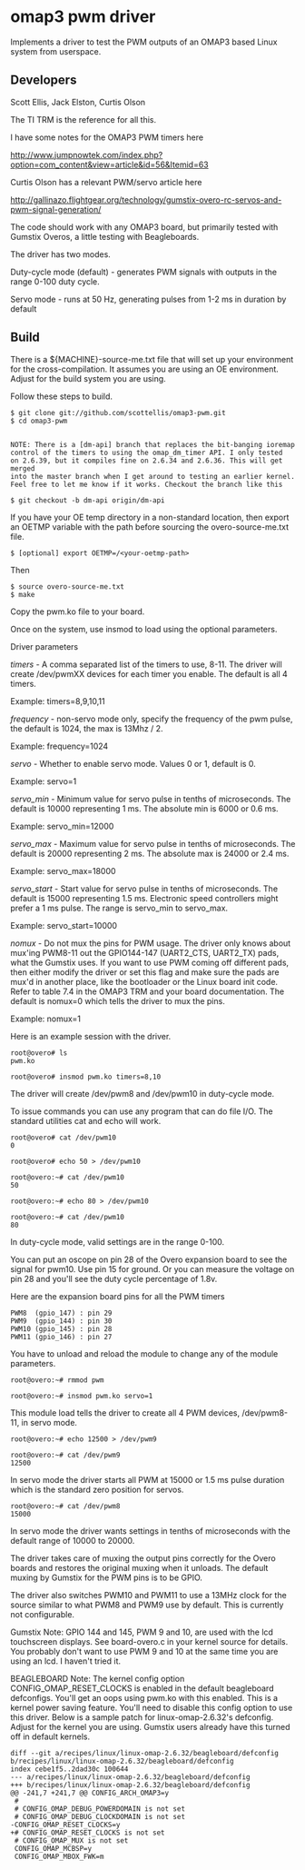   omap3 pwm driver
=======

Implements a driver to test the PWM outputs of an OMAP3 based Linux system from userspace.

Developers
-------
Scott Ellis, Jack Elston, Curtis Olson

The TI TRM is the reference for all this. 

I have some notes for the OMAP3 PWM timers here

http://www.jumpnowtek.com/index.php?option=com_content&view=article&id=56&Itemid=63

Curtis Olson has a relevant PWM/servo article here

http://gallinazo.flightgear.org/technology/gumstix-overo-rc-servos-and-pwm-signal-generation/


The code should work with any OMAP3 board, but primarily tested with Gumstix Overos, a little
testing with Beagleboards.

The driver has two modes.

Duty-cycle mode (default) - generates PWM signals with outputs in the range 0-100 duty cycle.

Servo mode - runs at 50 Hz, generating pulses from 1-2 ms in duration by default


Build
-------

There is a ${MACHINE}-source-me.txt file that will set up your environment for
the cross-compilation. It assumes you are using an OE environment. 
Adjust for the build system you are using.


Follow these steps to build.

	$ git clone git://github.com/scottellis/omap3-pwm.git
	$ cd omap3-pwm


	NOTE: There is a [dm-api] branch that replaces the bit-banging ioremap
	control of the timers to using the omap_dm_timer API. I only tested
	on 2.6.39, but it compiles fine on 2.6.34 and 2.6.36. This will get merged
	into the master branch when I get around to testing an earlier kernel.
	Feel free to let me know if it works. Checkout the branch like this
	
	$ git checkout -b dm-api origin/dm-api



If you have your OE temp directory in a non-standard location, then export an
OETMP variable with the path before sourcing the overo-source-me.txt file. 

	$ [optional] export OETMP=/<your-oetmp-path>

Then

	$ source overo-source-me.txt
	$ make 


Copy the pwm.ko file to your board.


Once on the system, use insmod to load using the optional parameters.

Driver parameters

*timers* - A comma separated list of the timers to use, 8-11. The driver will create
/dev/pwmXX devices for each timer you enable. The default is all 4 timers.

Example: timers=8,9,10,11

*frequency* - non-servo mode only, specify the frequency of the pwm pulse, the default
is 1024, the max is 13Mhz / 2.

Example: frequency=1024

*servo* - Whether to enable servo mode. Values 0 or 1, default is 0.

Example: servo=1

*servo_min* - Minimum value for servo pulse in tenths of microseconds. The default is 10000 representing 1 ms. The absolute min is 6000 or 0.6 ms.

Example: servo_min=12000

*servo_max* - Maximum value for servo pulse in tenths of microseconds. The default is 20000 representing 2 ms. The absolute max is 24000 or 2.4 ms.

Example: servo_max=18000

*servo_start* - Start value for servo pulse in tenths of microseconds. The default is 15000 representing 1.5 ms.
Electronic speed controllers might prefer a 1 ms pulse. The range is servo_min to servo_max.

Example: servo_start=10000


*nomux* - Do not mux the pins for PWM usage. The driver only knows about mux'ing PWM8-11 out the GPIO144-147
(UART2_CTS, UART2_TX) pads, what the Gumstix uses. If you want to use PWM coming off different pads, then 
either modify the driver or set this flag and make sure the pads are mux'd in another place, like the 
bootloader or the Linux board init code. Refer to table 7.4 in the OMAP3 TRM and your board documentation.
The default is nomux=0 which tells the driver to mux the pins.

Example: nomux=1


Here is an example session with the driver.

	root@overo# ls
	pwm.ko

	root@overo# insmod pwm.ko timers=8,10

The driver will create /dev/pwm8 and /dev/pwm10 in duty-cycle mode.

To issue commands you can use any program that can do file I/O. 
The standard utilities cat and echo will work. 

	root@overo# cat /dev/pwm10
	0

	root@overo# echo 50 > /dev/pwm10

	root@overo:~# cat /dev/pwm10
	50

	root@overo:~# echo 80 > /dev/pwm10

	root@overo:~# cat /dev/pwm10
	80

In duty-cycle mode, valid settings are in the range 0-100.

You can put an oscope on pin 28 of the Overo expansion board to see the signal for pwm10.
Use pin 15 for ground. Or you can measure the voltage on pin 28 and you'll see the duty 
cycle percentage of 1.8v.

Here are the expansion board pins for all the PWM timers

	PWM8  (gpio_147) : pin 29
	PWM9  (gpio_144) : pin 30
	PWM10 (gpio_145) : pin 28
	PWM11 (gpio_146) : pin 27

You have to unload and reload the module to change any of the module parameters.

	root@overo:~# rmmod pwm  

	root@overo:~# insmod pwm.ko servo=1

This module load tells the driver to create all 4 PWM devices, /dev/pwm8-11,
in servo mode. 

	root@overo:~# echo 12500 > /dev/pwm9
	
	root@overo:~# cat /dev/pwm9
	12500

In servo mode the driver starts all PWM at 15000 or 1.5 ms pulse duration which is
the standard zero position for servos.

	root@overo:~# cat /dev/pwm8
	15000

In servo mode the driver wants settings in tenths of microseconds with the default
range of 10000 to 20000.


The driver takes care of muxing the output pins correctly for the Overo
boards and restores the original muxing when it unloads. The default muxing
by Gumstix for the PWM pins is to be GPIO. 

The driver also switches PWM10 and PWM11 to use a 13MHz clock for the source
similar to what PWM8 and PWM9 use by default. This is currently not 
configurable.

Gumstix Note: GPIO 144 and 145, PWM 9 and 10, are used with the lcd touchscreen
displays. See board-overo.c in your kernel source for details. You probably don't
want to use PWM 9 and 10 at the same time you are using an lcd. I haven't tried
it.


BEAGLEBOARD Note: The kernel config option CONFIG_OMAP_RESET_CLOCKS is enabled
in the default beagleboard defconfigs. You'll get an oops using pwm.ko with
this enabled. This is a kernel power saving feature. You'll need to disable this 
config option to use this driver. Below is a sample patch for linux-omap-2.6.32's
defconfig. Adjust for the kernel you are using. Gumstix users already have this
turned off in default kernels.

	diff --git a/recipes/linux/linux-omap-2.6.32/beagleboard/defconfig b/recipes/linux/linux-omap-2.6.32/beagleboard/defconfig
	index cebe1f5..2dad30c 100644
	--- a/recipes/linux/linux-omap-2.6.32/beagleboard/defconfig
	+++ b/recipes/linux/linux-omap-2.6.32/beagleboard/defconfig
	@@ -241,7 +241,7 @@ CONFIG_ARCH_OMAP3=y
	 #
	 # CONFIG_OMAP_DEBUG_POWERDOMAIN is not set
	 # CONFIG_OMAP_DEBUG_CLOCKDOMAIN is not set
	-CONFIG_OMAP_RESET_CLOCKS=y
	+# CONFIG_OMAP_RESET_CLOCKS is not set
	 # CONFIG_OMAP_MUX is not set
	 CONFIG_OMAP_MCBSP=y
	 CONFIG_OMAP_MBOX_FWK=m


